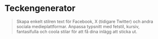 # Teckengenerator

> Skapa enkelt stilren text för Facebook, X (tidigare Twitter) och andra sociala medieplattformar. Anpassa typsnitt med fetstil, kursiv, fantasifulla och coola stilar för att få dina inlägg att sticka ut.
